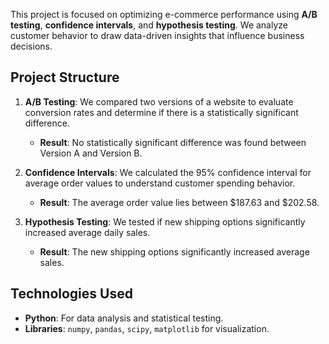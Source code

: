 This project is focused on optimizing e-commerce performance using **A/B testing**, **confidence intervals**, and **hypothesis testing**. We analyze customer behavior to draw data-driven insights that influence business decisions.

## Project Structure

1. **A/B Testing**: We compared two versions of a website to evaluate conversion rates and determine if there is a statistically significant difference.
   - **Result**: No statistically significant difference was found between Version A and Version B.

2. **Confidence Intervals**: We calculated the 95% confidence interval for average order values to understand customer spending behavior.
   - **Result**: The average order value lies between $187.63 and $202.58.

3. **Hypothesis Testing**: We tested if new shipping options significantly increased average daily sales.
   - **Result**: The new shipping options significantly increased average sales.

## Technologies Used
- **Python**: For data analysis and statistical testing.
- **Libraries**: `numpy`, `pandas`, `scipy`, `matplotlib` for visualization.
